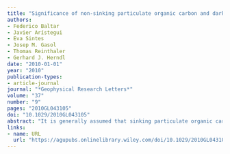 ```yaml
---
title: "Significance of non-sinking particulate organic carbon and dark CO $_\textrm2$ fixation to heterotrophic carbon demand in the mesopelagic northeast Atlantic"
authors:
- Federico Baltar
- Javier Arístegui
- Eva Sintes
- Josep M. Gasol
- Thomas Reinthaler
- Gerhard J. Herndl
date: "2010-01-01"
year: "2010"
publication-types:
- article-journal
journal: "*Geophysical Research Letters*"
volume: "37"
number: "9"
pages: "2010GL043105"
doi: "10.1029/2010GL043105"
abstract: "It is generally assumed that sinking particulate organic carbon (POC) constitutes the main source of organic carbon supply to the deep ocean's food webs. However, a major discrepancy between the rates of sinking POC supply (collected with sediment traps) and the prokaryotic organic carbon demand (the total amount of carbon required to sustain the heterotrophic metabolism of the prokaryotes; i.e., production plus respiration, PCD) of deep-water communities has been consistently reported for the dark realm of the global ocean. While the amount of sinking POC flux declines exponentially with depth, the concentration of suspended, buoyant non-sinking POC (nsPOC; obtained with oceanographic bottles) exhibits only small variations with depth in the (sub)tropical Northeast Atlantic. Based on available data for the North Atlantic we show here that the sinking POC flux would contribute only 4–12% of the PCD in the mesopelagic realm (depending on the primary production rate in surface waters). The amount of nsPOC potentially available to heterotrophic prokaryotes in the mesopelagic realm can be partly replenished by dark dissolved inorganic carbon fixation contributing between 12% to 72% to the PCD daily. Taken together, there is evidence that the mesopelagic microheterotrophic biota is more dependent on the nsPOC pool than on the sinking POC supply. Hence, the enigmatic major mismatch between the organic carbon demand of the deep-water heterotrophic microbiota and the POC supply rates might be substantially smaller by including the potentially available nsPOC and its autochthonous production in oceanic carbon cycling models."
links:
- name: URL
  url: "https://agupubs.onlinelibrary.wiley.com/doi/10.1029/2010GL043105"
---
```

